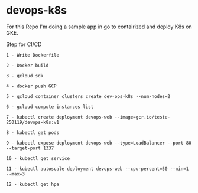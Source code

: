 # devops-k8s

For this Repo I'm doing a sample app in go to contairized and deploy K8s on GKE.

Step for CI/CD

`1 - Write Dockerfile`

`2 - Docker build`

`3 - gcloud sdk`

`4 - docker push GCP`

`5 - gcloud container clusters create dev-ops-k8s --num-nodes=2`

`6 - gcloud compute instances list`

`7 - kubectl create deployment devops-web --image=gcr.io/teste-250119/devops-k8s:v1`

`8 - kubectl get pods`

`9 - kubectl expose deployment devops-web --type=LoadBalancer --port 80 --target-port 1337`

`10 - kubectl get service`

`11 - kubectl autoscale deployment devops-web --cpu-percent=50 --min=1 --max=3`

`12 - kubectl get hpa`
